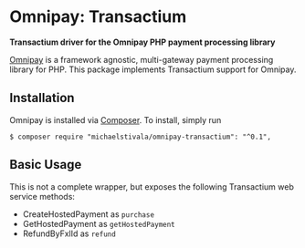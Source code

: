 # Omnipay: Transactium


**Transactium driver for the Omnipay PHP payment processing library**

[Omnipay](https://github.com/omnipay/omnipay) is a framework agnostic, multi-gateway payment
processing library for PHP. This package implements Transactium support for Omnipay.

## Installation

Omnipay is installed via [Composer](http://getcomposer.org/). To install, simply run

    $ composer require "michaelstivala/omnipay-transactium": "^0.1",


## Basic Usage

This is not a complete wrapper, but exposes the following Transactium web service methods:

- CreateHostedPayment as `purchase`
- GetHostedPayment as `getHostedPayment`
- RefundByFxlId as `refund`